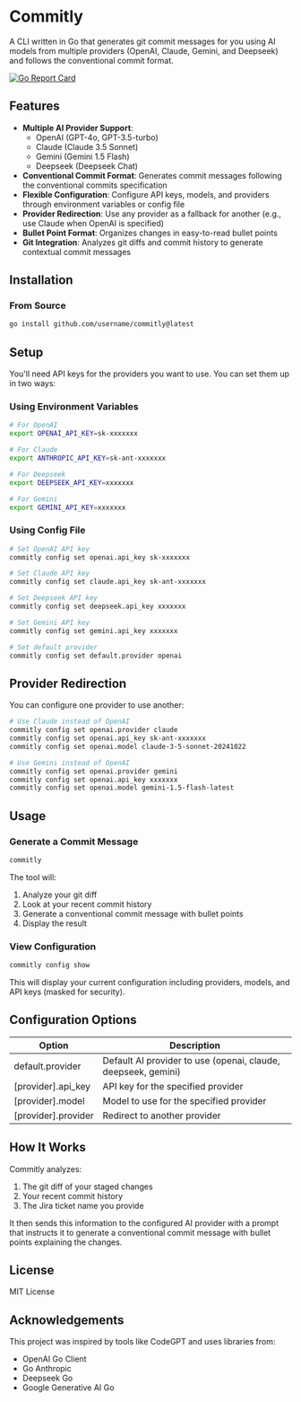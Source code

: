 

# Commitly

A CLI written in Go that generates git commit messages for you using AI models from multiple providers (OpenAI, Claude, Gemini, and Deepseek) and follows the conventional commit format.

[![Go Report Card](https://goreportcard.com/badge/github.com/username/commitly)](https://goreportcard.com/report/github.com/username/commitly)

## Features

- **Multiple AI Provider Support**:
  - OpenAI (GPT-4o, GPT-3.5-turbo)
  - Claude (Claude 3.5 Sonnet)
  - Gemini (Gemini 1.5 Flash)
  - Deepseek (Deepseek Chat)
- **Conventional Commit Format**: Generates commit messages following the conventional commits specification
- **Flexible Configuration**: Configure API keys, models, and providers through environment variables or config file
- **Provider Redirection**: Use any provider as a fallback for another (e.g., use Claude when OpenAI is specified)
- **Bullet Point Format**: Organizes changes in easy-to-read bullet points
- **Git Integration**: Analyzes git diffs and commit history to generate contextual commit messages

## Installation

### From Source

```bash
go install github.com/username/commitly@latest
```

## Setup

You'll need API keys for the providers you want to use. You can set them up in two ways:

### Using Environment Variables

```bash
# For OpenAI
export OPENAI_API_KEY=sk-xxxxxxx

# For Claude
export ANTHROPIC_API_KEY=sk-ant-xxxxxxx

# For Deepseek
export DEEPSEEK_API_KEY=xxxxxxx

# For Gemini
export GEMINI_API_KEY=xxxxxxx
```

### Using Config File

```bash
# Set OpenAI API key
commitly config set openai.api_key sk-xxxxxxx

# Set Claude API key
commitly config set claude.api_key sk-ant-xxxxxxx

# Set Deepseek API key
commitly config set deepseek.api_key xxxxxxx

# Set Gemini API key
commitly config set gemini.api_key xxxxxxx

# Set default provider
commitly config set default.provider openai
```

## Provider Redirection

You can configure one provider to use another:

```bash
# Use Claude instead of OpenAI
commitly config set openai.provider claude
commitly config set openai.api_key sk-ant-xxxxxxx
commitly config set openai.model claude-3-5-sonnet-20241022

# Use Gemini instead of OpenAI
commitly config set openai.provider gemini
commitly config set openai.api_key xxxxxxx
commitly config set openai.model gemini-1.5-flash-latest
```

## Usage

### Generate a Commit Message

```bash
commitly
```

The tool will:
1. Analyze your git diff
2. Look at your recent commit history
3. Generate a conventional commit message with bullet points
4. Display the result

### View Configuration

```bash
commitly config show
```

This will display your current configuration including providers, models, and API keys (masked for security).

## Configuration Options

| Option | Description |
|--------|-------------|
| default.provider | Default AI provider to use (openai, claude, deepseek, gemini) |
| [provider].api_key | API key for the specified provider |
| [provider].model | Model to use for the specified provider |
| [provider].provider | Redirect to another provider |

## How It Works

Commitly analyzes:
1. The git diff of your staged changes
2. Your recent commit history
3. The Jira ticket name you provide

It then sends this information to the configured AI provider with a prompt that instructs it to generate a conventional commit message with bullet points explaining the changes.

## License

MIT License

## Acknowledgements

This project was inspired by tools like CodeGPT and uses libraries from:
- OpenAI Go Client
- Go Anthropic
- Deepseek Go
- Google Generative AI Go
